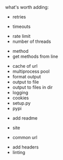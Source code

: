 what's worth adding:

- retries
+ timeouts
- rate limit
- number of threads
+ method
+ get methods from line
- cache of url
- multiprocess pool
- format output
- output to file
- output to files in dir
- logging
- cookies
- setup.py
- pypi
+ add readme
- site
+ common url
- add headers
- linting
